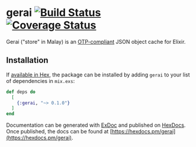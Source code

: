 # gerai [![Build Status](https://travis-ci.org/boonious/gerai.svg?branch=master)](https://travis-ci.org/boonious/gerai) [![Coverage Status](https://coveralls.io/repos/github/boonious/gerai/badge.svg)](https://coveralls.io/github/boonious/gerai)

Gerai ("store" in Malay) is an [OTP-compliant](http://blog.plataformatec.com.br/2018/04/elixir-processes-and-this-thing-called-otp/) JSON object cache for Elixir.

## Installation

If [available in Hex](https://hex.pm/docs/publish), the package can be installed
by adding `gerai` to your list of dependencies in `mix.exs`:

```elixir
def deps do
  [
    {:gerai, "~> 0.1.0"}
  ]
end
```

Documentation can be generated with [ExDoc](https://github.com/elixir-lang/ex_doc)
and published on [HexDocs](https://hexdocs.pm). Once published, the docs can
be found at [https://hexdocs.pm/gerai](https://hexdocs.pm/gerai).

